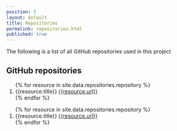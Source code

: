 ```yaml
---
position: 5
layout: default
title: Repositories
permalink: repositories.html
published: true
---
```

The following is a list of all GitHub repositories used in this project

## GitHub repositories
<ol>
{% for resource in site.data.repositories.repository %}
<li>{{resource.title}} <a href="{{resource.url}}">{{resource.url}}</a></li>
{% endfor %}
</ol>

<ol>
{% for resource in site.data.repositories.repository %}
<li>{{resource.title}} <a href="{{resource.url}}">{{resource.url}}</a></li>
{% endfor %}
</ol>